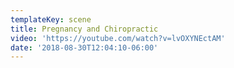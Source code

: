 ```yaml
---
templateKey: scene
title: Pregnancy and Chiropractic
video: 'https://youtube.com/watch?v=lvOXYNEctAM'
date: '2018-08-30T12:04:10-06:00'
---
```


